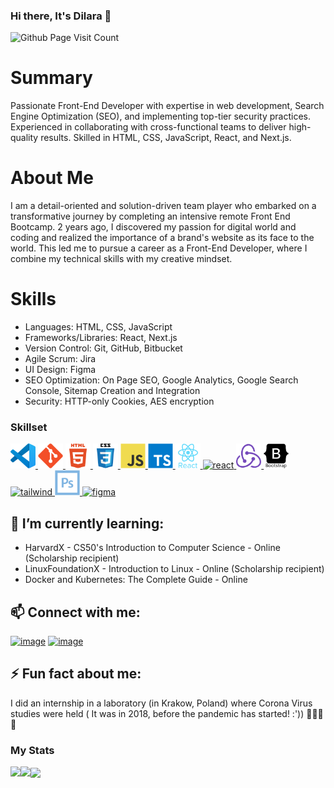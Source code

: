 ### Hi there, It's Dilara 👋
![Github Page Visit Count](https://komarev.com/ghpvc/?username=DKatuk)

# Summary
Passionate Front-End Developer with expertise in web development, Search Engine Optimization (SEO), and implementing top-tier security practices. Experienced in collaborating with cross-functional teams to deliver high-quality results. Skilled in HTML, CSS, JavaScript, React, and Next.js.

# About Me
I am a detail-oriented and solution-driven team player who embarked on a transformative journey by completing an intensive remote Front End Bootcamp. 2 years ago, I discovered my passion for digital world and coding and realized the importance of a brand's website as its face to the world. This led me to pursue a career as a Front-End Developer, where I combine my technical skills with my creative mindset.

# Skills
- Languages: HTML, CSS, JavaScript
- Frameworks/Libraries: React, Next.js
- Version Control: Git, GitHub, Bitbucket
- Agile Scrum: Jira
- UI Design: Figma
- SEO Optimization: On Page SEO, Google Analytics, Google Search Console, Sitemap Creation and Integration
- Security: HTTP-only Cookies, AES encryption

### Skillset 
<div>
  <a href="https://code.visualstudio.com/" target="_blank">
    <img src="https://raw.githubusercontent.com/devicons/devicon/master/icons/vscode/vscode-original.svg" alt="vscode" width="40" height="40"/>
  </a>
  <a href="https://git-scm.com/" target="_blank"> 
    <img src="https://raw.githubusercontent.com/devicons/devicon/master/icons/git/git-original.svg" alt="git" width="40" height="40"/> 
  </a>
  <a href="https://www.w3.org/html/" target="_blank"> 
    <img src="https://raw.githubusercontent.com/devicons/devicon/master/icons/html5/html5-plain-wordmark.svg" alt="html5" width="40" height="40"/> 
  </a>
  <a href="https://www.w3schools.com/css/" target="_blank" rel="noreferrer">
    <img src="https://raw.githubusercontent.com/devicons/devicon/master/icons/css3/css3-original-wordmark.svg" alt="css3" width="40" height="40"/>
  </a> 
  <a href="https://www.javascript.com/" target="_blank"> 
    <img src="https://raw.githubusercontent.com/devicons/devicon/master/icons/javascript/javascript-original.svg" alt="javascript" width="40" height="40"/> 
  </a>
   <a href="https://www.javascript.com/" target="_blank"> 
    <img src="https://raw.githubusercontent.com/devicons/devicon/master/icons/typescript/typescript-original.svg" alt="javascript" width="40" height="40"/> 
  </a>
   <a href="https://reactjs.org/" target="_blank">
    <img src="https://raw.githubusercontent.com/devicons/devicon/master/icons/react/react-original-wordmark.svg" alt="react" width="40" height="40"/>
  </a>
  <a href="https://nextjs.org/" target="_blank">
    <img src="https://upload.wikimedia.org/wikipedia/commons/thumb/8/8e/Nextjs-logo.svg/207px-Nextjs-logo.svg.png" alt="react" width="60" height="40"/>
  </a>
   <a href="https://redux.js.org" target="_blank">
    <img src="https://raw.githubusercontent.com/devicons/devicon/master/icons/redux/redux-original.svg" alt="redux" width="40" height="40"/>
  </a>
   <a href="https://getbootstrap.com" target="_blank">
    <img src="https://raw.githubusercontent.com/devicons/devicon/master/icons/bootstrap/bootstrap-plain-wordmark.svg" alt="bootstrap" width="40" height="40"/>
  </a>
  <a href="https://tailwindcss.com/" target="_blank" rel="noreferrer">
    <img src="https://www.vectorlogo.zone/logos/tailwindcss/tailwindcss-icon.svg" alt="tailwind" width="40" height="40"/>
  </a>
  <a href="https://www.photoshop.com/en" target="_blank">
    <img src="https://raw.githubusercontent.com/devicons/devicon/master/icons/photoshop/photoshop-line.svg" alt="photoshop" width="40" height="40"/>
  </a>
  <a href="https://www.figma.com/" target="_blank">
  <img src="https://www.vectorlogo.zone/logos/figma/figma-icon.svg" alt="figma" width="40" height="40"/> 
  </a>
</div>

## 🌱 **I’m currently learning**: </br>
- HarvardX - CS50's Introduction to Computer Science - Online (Scholarship recipient)
- LinuxFoundationX - Introduction to Linux - Online (Scholarship recipient)
- Docker and Kubernetes: The Complete Guide - Online

## 📫 **Connect with me**: 
<div align:"center">

[![image](https://img.shields.io/badge/Gmail-D14836?style=for-the-badge&logo=gmail&logoColor=white)](mailto:dilarakatuk@gmail.com)
[![image](https://img.shields.io/badge/LinkedIn-0077B5?style=for-the-badge&logo=linkedin&logoColor=white)](https://www.linkedin.com/in/dilara-katuk/)
</div>

## ⚡ **Fun fact about me**:  </br>
I did an internship in a laboratory (in Krakow, Poland) where Corona Virus studies were held ( It was in 2018, before the pandemic has started! :')) 👩‍🔬🧬😷

### My Stats
<a href="#">
  <img align="left" src="https://github-readme-stats.vercel.app/api?username=dkatuk&show_icons=true&count_private=true&theme=dark&hide_border=true" />
</a> 
<a href="#"><img align="left" src="http://github-readme-streak-stats.herokuapp.com?user=dkatuk&theme=dark&date_format=M%20j%5B%2C%20Y%5D&hide_border=true"></a>
<a href="#">
  <img align="center" src="https://github-readme-stats.vercel.app/api/top-langs/?username=dkatuk&layout=compact&,html&langs_count=3&theme=dark"/>
</a>

<!--
**DKatuk/DKatuk** is a ✨ _special_ ✨ repository because its `README.md` (this file) appears on your GitHub profile.

Here are some ideas to get you started:

- 🔭 I’m currently working on ...
- 🌱 I’m currently learning ...
- 👯 I’m looking to collaborate on ...
- 🤔 I’m looking for help with ...
- 💬 Ask me about ...
- 📫 How to reach me: ...
- 😄 Pronouns: ...
- ⚡ Fun fact: ...
-->
